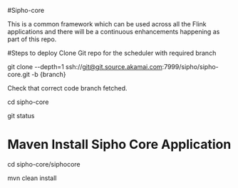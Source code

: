#Sipho-core

This is a common framework which can be used across all the Flink applications and there will be a continuous enhancements happening as part of this repo.

#Steps to deploy
Clone Git repo for the scheduler with required branch

git clone --depth=1 ssh://git@git.source.akamai.com:7999/sipho/sipho-core.git -b {branch}

Check that correct code branch fetched.

cd sipho-core

git status


# Maven Install Sipho Core Application
cd sipho-core/siphocore

mvn clean install
